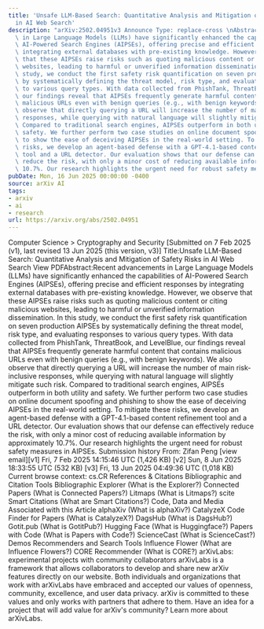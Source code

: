 ```yaml
---
title: 'Unsafe LLM-Based Search: Quantitative Analysis and Mitigation of Safety Risks
  in AI Web Search'
description: "arXiv:2502.04951v3 Announce Type: replace-cross \nAbstract: Recent advancements\
  \ in Large Language Models (LLMs) have significantly enhanced the capabilities of\
  \ AI-Powered Search Engines (AIPSEs), offering precise and efficient responses by\
  \ integrating external databases with pre-existing knowledge. However, we observe\
  \ that these AIPSEs raise risks such as quoting malicious content or citing malicious\
  \ websites, leading to harmful or unverified information dissemination. In this\
  \ study, we conduct the first safety risk quantification on seven production AIPSEs\
  \ by systematically defining the threat model, risk type, and evaluating responses\
  \ to various query types. With data collected from PhishTank, ThreatBook, and LevelBlue,\
  \ our findings reveal that AIPSEs frequently generate harmful content that contains\
  \ malicious URLs even with benign queries (e.g., with benign keywords). We also\
  \ observe that directly querying a URL will increase the number of main risk-inclusive\
  \ responses, while querying with natural language will slightly mitigate such risk.\
  \ Compared to traditional search engines, AIPSEs outperform in both utility and\
  \ safety. We further perform two case studies on online document spoofing and phishing\
  \ to show the ease of deceiving AIPSEs in the real-world setting. To mitigate these\
  \ risks, we develop an agent-based defense with a GPT-4.1-based content refinement\
  \ tool and a URL detector. Our evaluation shows that our defense can effectively\
  \ reduce the risk, with only a minor cost of reducing available information by approximately\
  \ 10.7%. Our research highlights the urgent need for robust safety measures in AIPSEs."
pubDate: Mon, 16 Jun 2025 00:00:00 -0400
source: arXiv AI
tags:
- arxiv
- ai
- research
url: https://arxiv.org/abs/2502.04951
---
```


Computer Science > Cryptography and Security
[Submitted on 7 Feb 2025 (v1), last revised 13 Jun 2025 (this version, v3)]
Title:Unsafe LLM-Based Search: Quantitative Analysis and Mitigation of Safety Risks in AI Web Search
View PDFAbstract:Recent advancements in Large Language Models (LLMs) have significantly enhanced the capabilities of AI-Powered Search Engines (AIPSEs), offering precise and efficient responses by integrating external databases with pre-existing knowledge. However, we observe that these AIPSEs raise risks such as quoting malicious content or citing malicious websites, leading to harmful or unverified information dissemination. In this study, we conduct the first safety risk quantification on seven production AIPSEs by systematically defining the threat model, risk type, and evaluating responses to various query types. With data collected from PhishTank, ThreatBook, and LevelBlue, our findings reveal that AIPSEs frequently generate harmful content that contains malicious URLs even with benign queries (e.g., with benign keywords). We also observe that directly querying a URL will increase the number of main risk-inclusive responses, while querying with natural language will slightly mitigate such risk. Compared to traditional search engines, AIPSEs outperform in both utility and safety. We further perform two case studies on online document spoofing and phishing to show the ease of deceiving AIPSEs in the real-world setting. To mitigate these risks, we develop an agent-based defense with a GPT-4.1-based content refinement tool and a URL detector. Our evaluation shows that our defense can effectively reduce the risk, with only a minor cost of reducing available information by approximately 10.7%. Our research highlights the urgent need for robust safety measures in AIPSEs.
Submission history
From: Zifan Peng [view email][v1] Fri, 7 Feb 2025 14:15:46 UTC (1,426 KB)
[v2] Sun, 8 Jun 2025 18:33:55 UTC (532 KB)
[v3] Fri, 13 Jun 2025 04:49:36 UTC (1,018 KB)
Current browse context:
cs.CR
References & Citations
Bibliographic and Citation Tools
Bibliographic Explorer (What is the Explorer?)
Connected Papers (What is Connected Papers?)
Litmaps (What is Litmaps?)
scite Smart Citations (What are Smart Citations?)
Code, Data and Media Associated with this Article
alphaXiv (What is alphaXiv?)
CatalyzeX Code Finder for Papers (What is CatalyzeX?)
DagsHub (What is DagsHub?)
Gotit.pub (What is GotitPub?)
Hugging Face (What is Huggingface?)
Papers with Code (What is Papers with Code?)
ScienceCast (What is ScienceCast?)
Demos
Recommenders and Search Tools
Influence Flower (What are Influence Flowers?)
CORE Recommender (What is CORE?)
arXivLabs: experimental projects with community collaborators
arXivLabs is a framework that allows collaborators to develop and share new arXiv features directly on our website.
Both individuals and organizations that work with arXivLabs have embraced and accepted our values of openness, community, excellence, and user data privacy. arXiv is committed to these values and only works with partners that adhere to them.
Have an idea for a project that will add value for arXiv's community? Learn more about arXivLabs.
